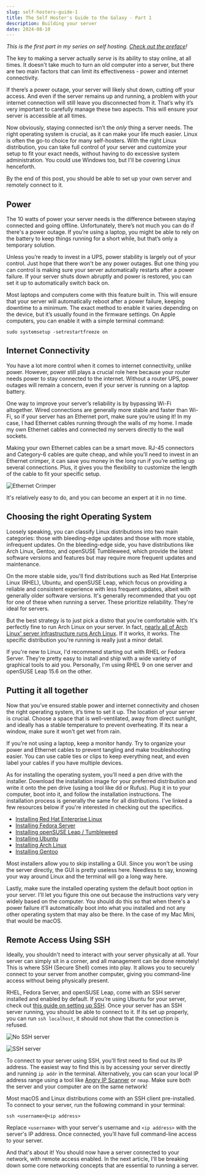 ```yaml
---
slug: self-hosters-guide-1
title: The Self Hoster's Guide to the Galaxy - Part 1
description: Building your server
date: 2024-08-10
---
```


*This is the first part in my series on self hosting. [Check out the preface](/blog/self-hosters-guide-preface)!*

The key to making a server actually *serve* is its ability to stay online, at all times. It doesn't take much to turn an old computer into a server, but there are two main factors that can limit its effectiveness - power and internet connectivity.

If there’s a power outage, your server will likely shut down, cutting off your access. And even if the server remains up and running, a problem with your internet connection will still leave you disconnected from it. That’s why it’s very important to carefully manage these two aspects. This will ensure your server is accessible at all times.

Now obviously, staying connected isn’t the *only* thing a server needs. The right operating system is crucial, as it can make your life much easier. Linux is often the go-to choice for many self-hosters. With the right Linux distribution, you can take full control of your server and customize your setup to fit your exact needs, without having to do excessive system administration. You could use Windows too, but I'll be covering Linux henceforth.

By the end of this post, you should be able to set up your own server and remotely connect to it.

## Power

The 10 watts of power your server needs is the difference between staying connected and going offline. Unfortunately, there’s not much you can do if there's a power outage. If you’re using a laptop, you might be able to rely on the battery to keep things running for a short while, but that’s only a temporary solution.

Unless you’re ready to invest in a UPS, power stability is largely out of your control. Just hope that there won't be any power outages. But one thing you can control is making sure your server automatically restarts after a power failure. If your server shuts down abruptly and power is restored, you can set it up to automatically switch back on.

Most laptops and computers come with this feature built in. This will ensure that your server will automatically reboot after a power failure, keeping downtime to a minimum. The exact method to enable it varies depending on the device, but it’s usually found in the firmware settings. On Apple computers, you can enable it with a simple terminal command:

```
sudo systemsetup -setrestartfreeze on
```

## Internet Connectivity

You have a lot more control when it comes to internet connectivity, unlike power. However, power still plays a crucial role here because your router needs power to stay connected to the internet. Without a router UPS, power outages will remain a concern, even if your server is running on a laptop battery.

One way to improve your server’s reliability is by bypassing Wi-Fi altogether. Wired connections are generally more stable and faster than Wi-Fi, so if your server has an Ethernet port, make sure you’re using it! In my case, I had Ethernet cables running through the walls of my home. I made my own Ethernet cables and connected my servers directly to the wall sockets.

Making your own Ethernet cables can be a smart move. RJ-45 connectors and Category-6 cables are quite cheap, and while you’ll need to invest in an Ethernet crimper, it can save you money in the long run if you’re setting up several connections. Plus, it gives you the flexibility to customize the length of the cable to fit your specific setup.

![Ethernet Crimper](/images/crimper.jpeg)

It's relatively easy to do, and you can become an expert at it in no time.

## Choosing the right Operating System

Loosely speaking, you can classify Linux distributions into two main categories: those with bleeding-edge updates and those with more stable, infrequent updates. On the bleeding-edge side, you have distributions like Arch Linux, Gentoo, and openSUSE Tumbleweed, which provide the latest software versions and features but may require more frequent updates and maintenance. 

On the more stable side, you'll find distributions such as Red Hat Enterprise Linux (RHEL), Ubuntu, and openSUSE Leap, which focus on providing a reliable and consistent experience with less frequent updates, albeit with generally older software versions. It's generally recommended that you opt for one of these when running a server. These prioritize reliability. They're ideal for servers.

But the best strategy is to just pick a distro that you're comfortable with. It's perfectly fine to run Arch Linux on your server. In fact, [nearly all of Arch Linux' server infrastructure runs Arch Linux](https://wiki.archlinux.org/title/Frequently_asked_questions#Is_Arch_designed_to_be_used_as_a_server?_A_desktop?_A_workstation?). If it works, it works. The specific distribution you're running is really just a minor detail.

If you're new to Linux, I'd recommend starting out with RHEL or Fedora Server. They're pretty easy to install and ship with a wide variety of graphical tools to aid you. Personally, I'm using RHEL 9 on one server and openSUSE Leap 15.6 on the other.

## Putting it  all together

Now that you’ve ensured stable power and internet connectivity and chosen the right operating system, it’s time to set it up. The location of your server is crucial. Choose a space that is well-ventilated, away from direct sunlight, and ideally has a stable temperature to prevent overheating. If its near a window, make sure it won't get wet from rain.

If you're not using a laptop, keep a monitor handy. Try to organize your power and Ethernet cables to prevent tangling and make troubleshooting easier. You can use cable ties or clips to keep everything neat, and even label your cables if you have multiple devices.

As for installing the operating system, you'll need a pen drive with the installer. Download the installation image for your preferred distribution and write it onto the pen drive (using a tool like dd or Rufus). Plug it in to your computer, boot into it, and follow the installation instructions. The installation process is generally the same for all distributions. I've linked a few resources below if you're interested in checking out the specifics.

- [Installing Red Hat Enterprise Linux](https://docs.redhat.com/en/documentation/red_hat_enterprise_linux/7/html/installation_guide/index)
- [Installing Fedora Server](https://docs.fedoraproject.org/en-US/fedora-server/installation/)
- [Installing openSUSE Leap / Tumbleweed](https://en.opensuse.org/Portal:Installation)
- [Installing Ubuntu](https://help.ubuntu.com/community/Installation)
- [Installing Arch Linux](https://wiki.archlinux.org/title/Installation_guide)
- [Installing Gentoo](https://wiki.gentoo.org/wiki/Handbook:AMD64)

Most installers allow you to skip installing a GUI. Since you won't be using the server directly, the GUI is pretty useless here. Needless to say, knowing your way around Linux and the terminal will go a long way here.

Lastly, make sure the installed operating system the default boot option in your server. I'll let you figure this one out because the instructions vary very widely based on the computer. You should do this so that when there's a power failure it'll automatically boot into what you installed and not any other operating system that may also be there. In the case of my Mac Mini, that would be macOS.

## Remote Access Using SSH

Ideally, you shouldn't need to interact with your server physically at all. Your server can simply sit in a corner, and all management can be done remotely! This is where SSH (Secure Shell) comes into play. It allows you to securely connect to your server from another computer, giving you command-line access without being physically present.

RHEL, Fedora Server, and openSUSE Leap, come with an SSH server installed and enabled by default. If you’re using Ubuntu for your server, check out [this guide on setting up SSH](https://ubuntu.com/server/docs/openssh-server). Once your server has an SSH server running, you should be able to connect to it. If its set up properly, you can run `ssh localhost`, it should not show that the connection is refused.

![No SSH server](/images/nossh.png)

![SSH server](/images/yesssh.png)

To connect to your server using SSH, you'll first need to find out its IP address. The easiest way to find this is by accessing your server directly and running `ip addr` in the terminal. Alternatively, you can scan your local IP address range using a tool like [Angry IP Scanner](https://angryip.org/) or `nmap`. Make sure both the server and your computer are on the same network!

Most macOS and Linux distributions come with an SSH client pre-installed. To connect to your server, run the following command in your terminal:

```
ssh <username>@<ip address>
```

Replace `<username>` with your server's username and `<ip address>` with the server's IP address. Once connected, you’ll have full command-line access to your server.

And that's about it! You should now have a server connected to your network, with remote access enabled. In the next article, I'll be breaking down some core networking concepts that are essential to running a server.
